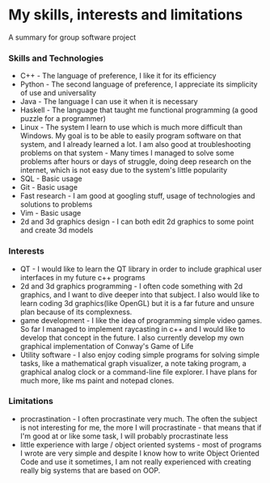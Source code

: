 # My skills, interests and limitations
A summary for group software project

### Skills and Technologies
* C++ - The language of preference, I like it for its efficiency 
* Python - The second language of preference, I appreciate its simplicity of use and universality
* Java - The language I can use it when it is necessary
* Haskell - The language that taught me functional programming (a good puzzle for a programmer)
* Linux - The system I learn to use which is much more difficult than Windows. My goal is to be able to easily program software on that system, and I already learned a lot. I am also good at troubleshooting problems on that system - Many times I managed to solve some problems after hours or days of struggle, doing deep research on the internet, which is not easy due to the system's little popularity
* SQL - Basic usage
* Git - Basic usage
* Fast research - I am good at googling stuff, usage of technologies and solutions to problems
* Vim - Basic usage
* 2d and 3d graphics design - I can both edit 2d graphics to some point and create 3d models

### Interests
* QT - I would like to learn the QT library in order to include graphical user interfaces in my future c++ programs
* 2d and 3d graphics programming - I often code something with 2d graphics, and I want to dive deeper into that subject. I also would like to learn coding 3d graphics(like OpenGL) but it is a far future and unsure plan because of its complexness.
* game development - I like the idea of programming simple video games. So far I managed to implement raycasting in c++ and I would like to develop that concept in the future. I also currently develop my own graphical implementation of Conway's Game of Life
* Utility software - I also enjoy coding simple programs for solving simple tasks, like a mathematical graph visualizer, a note taking program, a graphical analog clock or a command-line file explorer. I have plans for much more, like ms paint and notepad clones.

### Limitations
* procrastination - I often procrastinate very much. The often the subject is not interesting for me, the more I will procrastinate - that means that if I'm good at or like some task, I will probably procrastinate less
* little experience with large / object oriented systems - most of programs I wrote are very simple and despite I know how to write Object Oriented Code and use it sometimes, I am not really experienced with creating really big systems that are based on OOP.
